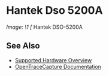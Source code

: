 # Hantek Dso 5200A
**Image: \1*
[*
Hantek DSO-5200A
## See Also
- [Supported Hardware Overview](../supported-hardware.md)
- [OpenTraceCapture Documentation](../../opentracecapture/overview.md)
